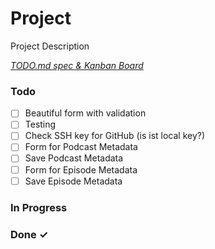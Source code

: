 # Project

Project Description

<em>[TODO.md spec & Kanban Board](https://bit.ly/3fCwKfM)</em>

### Todo
- [ ] Beautiful form with validation
- [ ] Testing
- [ ] Check SSH key for GitHub (is ist local key?)
- [ ] Form for Podcast Metadata  
- [ ] Save Podcast Metadata  
- [ ] Form for Episode Metadata  
- [ ] Save Episode Metadata  

### In Progress


### Done ✓


